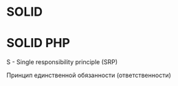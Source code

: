 # SOLID

<h1> SOLID PHP </h1>

<p> S - Single responsibility principle (SRP) </p>

<p> Принцип единственной обязанности (ответственности) </p>
